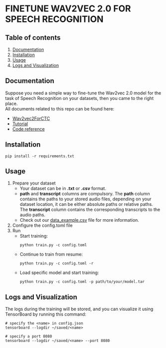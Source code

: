 # FINETUNE WAV2VEC 2.0 FOR SPEECH RECOGNITION
## Table of contents
1. [Documentation](#documentation)
2. [Installation](#installation)
3. [Usage](#usage)
4. [Logs and Visualization](#logs)

<a name = "documentation" ></a>
## Documentation
Suppose you need a simple way to fine-tune the Wav2vec 2.0 model for the task of Speech Recognition on your datasets, then you came to the right place.
</br>
All documents related to this repo can be found here:
- [Wav2vec2ForCTC](https://huggingface.co/docs/transformers/model_doc/wav2vec2#transformers.Wav2Vec2ForCTC)
- [Tutorial](https://huggingface.co/blog/fine-tune-wav2vec2-english)
- [Code reference](https://github.com/huggingface/transformers/blob/main/examples/pytorch/speech-recognition/run_speech_recognition_ctc.py)


<a name = "installation" ></a>
## Installation
```
pip install -r requirements.txt
```

<a name = "usage" ></a>
## Usage
1. Prepare your dataset
    - Your dataset can be in <b>.txt</b> or <b>.csv</b> format.
    - <b>path</b> and <b>transcript</b> columns are compulsory. The <b>path</b> column contains the paths to your stored audio files, depending on your dataset location, it can be either absolute paths or relative paths. The <b>transcript</b> column contains the corresponding transcripts to the audio paths. 
    - Check out our [data_example.csv](dataset/data_example.csv) file for more information.
2. Configure the config.toml file
3. Run
    - Start training:
        ```
        python train.py -c config.toml
        ```
    - Continue to train from resume:
        ```
        python train.py -c config.toml -r
        ```
    - Load specific model and start training:
        ```
        python train.py -c config.toml -p path/to/your/model.tar
        ```

<a name = "logs" ></a>
## Logs and Visualization
The logs during the training will be stored, and you can visualize it using TensorBoard by running this command:
```
# specify the <name> in config.json
tensorboard --logdir ~/saved/<name>

# specify a port 8080
tensorboard --logdir ~/saved/<name> --port 8080
```
